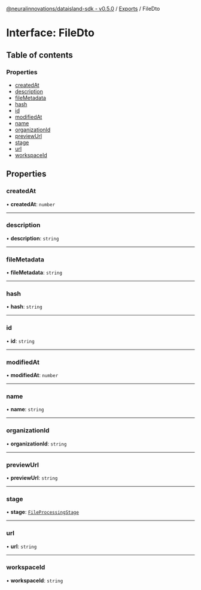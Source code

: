 [@neuralinnovations/dataisland-sdk - v0.5.0](../../README.md) / [Exports](../modules.md) / FileDto

# Interface: FileDto

## Table of contents

### Properties

- [createdAt](FileDto.md#createdat)
- [description](FileDto.md#description)
- [fileMetadata](FileDto.md#filemetadata)
- [hash](FileDto.md#hash)
- [id](FileDto.md#id)
- [modifiedAt](FileDto.md#modifiedat)
- [name](FileDto.md#name)
- [organizationId](FileDto.md#organizationid)
- [previewUrl](FileDto.md#previewurl)
- [stage](FileDto.md#stage)
- [url](FileDto.md#url)
- [workspaceId](FileDto.md#workspaceid)

## Properties

### createdAt

• **createdAt**: `number`

___

### description

• **description**: `string`

___

### fileMetadata

• **fileMetadata**: `string`

___

### hash

• **hash**: `string`

___

### id

• **id**: `string`

___

### modifiedAt

• **modifiedAt**: `number`

___

### name

• **name**: `string`

___

### organizationId

• **organizationId**: `string`

___

### previewUrl

• **previewUrl**: `string`

___

### stage

• **stage**: [`FileProcessingStage`](../enums/FileProcessingStage.md)

___

### url

• **url**: `string`

___

### workspaceId

• **workspaceId**: `string`
